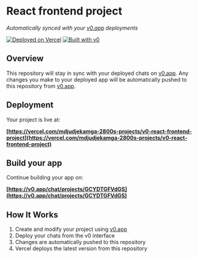 # React frontend project

*Automatically synced with your [v0.app](https://v0.app) deployments*

[![Deployed on Vercel](https://img.shields.io/badge/Deployed%20on-Vercel-black?style=for-the-badge&logo=vercel)](https://vercel.com/mdjudjekamga-2800s-projects/v0-react-frontend-project)
[![Built with v0](https://img.shields.io/badge/Built%20with-v0.app-black?style=for-the-badge)](https://v0.app/chat/projects/GCYDTGFVdGS)

## Overview

This repository will stay in sync with your deployed chats on [v0.app](https://v0.app).
Any changes you make to your deployed app will be automatically pushed to this repository from [v0.app](https://v0.app).

## Deployment

Your project is live at:

**[https://vercel.com/mdjudjekamga-2800s-projects/v0-react-frontend-project](https://vercel.com/mdjudjekamga-2800s-projects/v0-react-frontend-project)**

## Build your app

Continue building your app on:

**[https://v0.app/chat/projects/GCYDTGFVdGS](https://v0.app/chat/projects/GCYDTGFVdGS)**

## How It Works

1. Create and modify your project using [v0.app](https://v0.app)
2. Deploy your chats from the v0 interface
3. Changes are automatically pushed to this repository
4. Vercel deploys the latest version from this repository